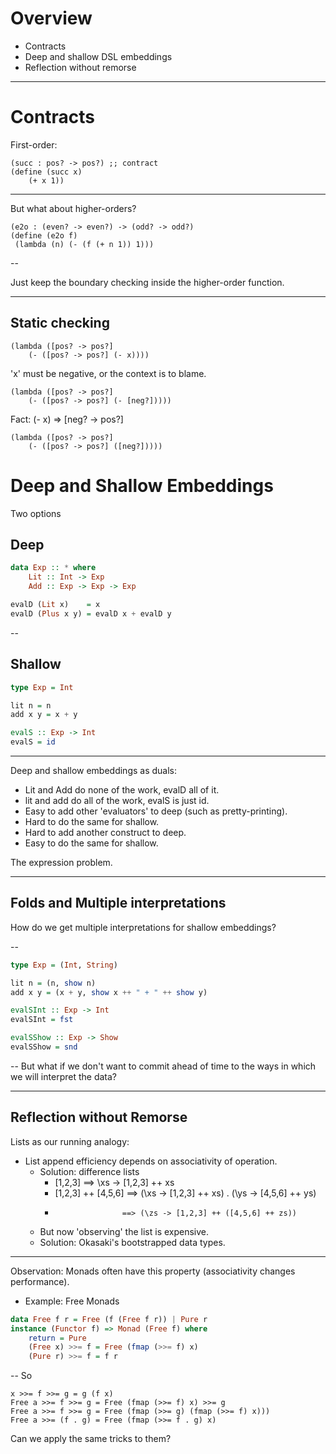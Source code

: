
# Overview

- Contracts
- Deep and shallow DSL embeddings
- Reflection without remorse

   
--- 
   
 
# Contracts


First-order:

```racket
(succ : pos? -> pos?) ;; contract
(define (succ x)
    (+ x 1))
```

---

But what about higher-orders? 

```racket
(e2o : (even? -> even?) -> (odd? -> odd?)
(define (e2o f)
 (lambda (n) (- (f (+ n 1)) 1)))
```

-- 

Just keep the boundary checking inside the higher-order function.

---

## Static checking

```
(lambda ([pos? -> pos?]
    (- ([pos? -> pos?] (- x))))
```

'x' must be negative, or the context is to blame.

```
(lambda ([pos? -> pos?]
    (- ([pos? -> pos?] (- [neg?]))))
```
Fact: (- x) => [neg? -> pos?]
```
(lambda ([pos? -> pos?]
    (- ([pos? -> pos?] ([neg?]))))
```

# Deep and Shallow Embeddings


Two options

## Deep

```haskell
data Exp :: * where
    Lit :: Int -> Exp
    Add :: Exp -> Exp -> Exp

evalD (Lit x)    = x
evalD (Plus x y) = evalD x + evalD y
```

--

## Shallow

```haskell
type Exp = Int

lit n = n
add x y = x + y

evalS :: Exp -> Int
evalS = id
```
        
---

Deep and shallow embeddings as duals:

- Lit and Add do none of the work, evalD all of it.
- lit and add do all of the work, evalS is just id.
- Easy to add other 'evaluators' to deep (such as pretty-printing).
- Hard to do the same for shallow.
- Hard to add another construct to deep.
- Easy to do the same for shallow.

The expression problem. 

---

## Folds and Multiple interpretations


How do we get multiple interpretations for shallow embeddings?

-- 
```haskell
type Exp = (Int, String)

lit n = (n, show n)
add x y = (x + y, show x ++ " + " ++ show y)

evalSInt :: Exp -> Int
evalSInt = fst

evalSShow :: Exp -> Show
evalSShow = snd
```

--
But what if we don't want to commit ahead of time to the ways in which we will
interpret the data?

---

## Reflection without Remorse


Lists as our running analogy:

- List append efficiency depends on associativity of operation.
    * Solution: difference lists
        - [1,2,3] ==> \xs -> [1,2,3] ++ xs
        - [1,2,3] ++ [4,5,6] ==> (\xs -> [1,2,3] ++ xs) . (\ys -> [4,5,6] ++ ys)
        -                    ==> (\zs -> [1,2,3] ++ ([4,5,6] ++ zs))
    * But now 'observing' the list is expensive.
    * Solution: Okasaki's bootstrapped data types.

---

Observation: Monads often have this property (associativity changes
performance). 
- Example: Free Monads

```haskell
data Free f r = Free (f (Free f r)) | Pure r
instance (Functor f) => Monad (Free f) where
    return = Pure
    (Free x) >>= f = Free (fmap (>>= f) x)
    (Pure r) >>= f = f r
```
--
So
```
x >>= f >>= g = g (f x)
Free a >>= f >>= g = Free (fmap (>>= f) x) >>= g
Free a >>= f >>= g = Free (fmap (>>= g) (fmap (>>= f) x)))
Free a >>= (f . g) = Free (fmap (>>= f . g) x)
```
 
Can we apply the same tricks to them?


